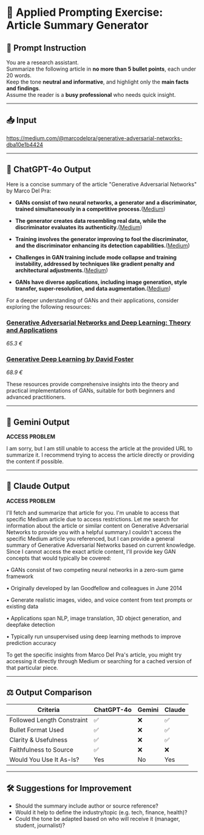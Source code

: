 # 🧾 Applied Prompting Exercise: Article Summary Generator

## 🧠 Prompt Instruction

You are a research assistant.  
Summarize the following article in **no more than 5 bullet points**, each under 20 words.  
Keep the tone **neutral and informative**, and highlight only the **main facts and findings**.  
Assume the reader is a **busy professional** who needs quick insight.

---

## 📥 Input

https://medium.com/@marcodelpra/generative-adversarial-networks-dba10e1b4424

---

## 🤖 ChatGPT-4o Output

Here is a concise summary of the article "Generative Adversarial Networks" by Marco Del Pra:

* **GANs consist of two neural networks, a generator and a discriminator, trained simultaneously in a competitive process.**([Medium][1])

* **The generator creates data resembling real data, while the discriminator evaluates its authenticity.**([Medium][1])

* **Training involves the generator improving to fool the discriminator, and the discriminator enhancing its detection capabilities.**([Medium][2])

* **Challenges in GAN training include mode collapse and training instability, addressed by techniques like gradient penalty and architectural adjustments.**([Medium][2])

* **GANs have diverse applications, including image generation, style transfer, super-resolution, and data augmentation.**([Medium][1])

For a deeper understanding of GANs and their applications, consider exploring the following resources:

### [Generative Adversarial Networks and Deep Learning: Theory and Applications]()

*65.3 €*

### [Generative Deep Learning by David Foster]()

*68.9 €*

These resources provide comprehensive insights into the theory and practical implementations of GANs, suitable for both beginners and advanced practitioners.

[1]: https://medium.com/%40saba99/generative-adversarial-networks-0b0525682e34?utm_source=chatgpt.com "Generative Adversarial Networks - Medium"
[2]: https://medium.com/%40marcodelpra/generative-adversarial-networks-dba10e1b4424?utm_source=chatgpt.com "Generative Adversarial Networks - Medium"


---

## 🤖 Gemini Output

 **ACCESS PROBLEM**

I am sorry, but I am still unable to access the article at the provided URL to summarize it. I recommend trying to access the article directly or providing the content if possible.

---

## 🤖 Claude Output

 **ACCESS PROBLEM**

I'll fetch and summarize that article for you.
I'm unable to access that specific Medium article due to access restrictions. 
Let me search for information about the article or similar content on Generative Adversarial Networks to provide you with a helpful summary.I couldn't access the specific Medium article you referenced, but I can provide a general summary of Generative Adversarial Networks based on current knowledge. Since I cannot access the exact article content, I'll provide key GAN concepts that would typically be covered:

• GANs consist of two competing neural networks in a zero-sum game framework

• Originally developed by Ian Goodfellow and colleagues in June 2014

• Generate realistic images, video, and voice content from text prompts or existing data

• Applications span NLP, image translation, 3D object generation, and deepfake detection

• Typically run unsupervised using deep learning methods to improve prediction accuracy

To get the specific insights from Marco Del Pra's article, you might try accessing it directly through Medium or searching for a cached version of that particular piece.

---

## ⚖️ Output Comparison

| Criteria                     | ChatGPT-4o | Gemini | Claude |
|------------------------------|------------|--------|--------|
| Followed Length Constraint   | ✅      | ❌ | ✅  |
| Bullet Format Used           | ✅     | ❌ | ✅ |
| Clarity & Usefulness         | ✅     | ❌ | ✅ |
| Faithfulness to Source       | ✅     | ❌ | ❌ |
| Would You Use It As-Is?      | Yes   | No | Yes |

---

## 🛠 Suggestions for Improvement

- Should the summary include author or source reference?
- Would it help to define the industry/topic (e.g. tech, finance, health)?
- Could the tone be adapted based on who will receive it (manager, student, journalist)?
